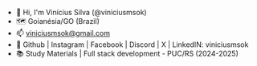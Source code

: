 - 👋 Hi, I'm Vinícius Silva (@viniciusmsok)
- 🗺️ Goianésia/GO (Brazil)
- 📫 viniciusmsok@gmail.com
- 🐳 Github | Instagram | Facebook | Discord | X | LinkedIN: viniciusmsok
- 📚 Study Materials | Full stack development - PUC/RS (2024-2025)
